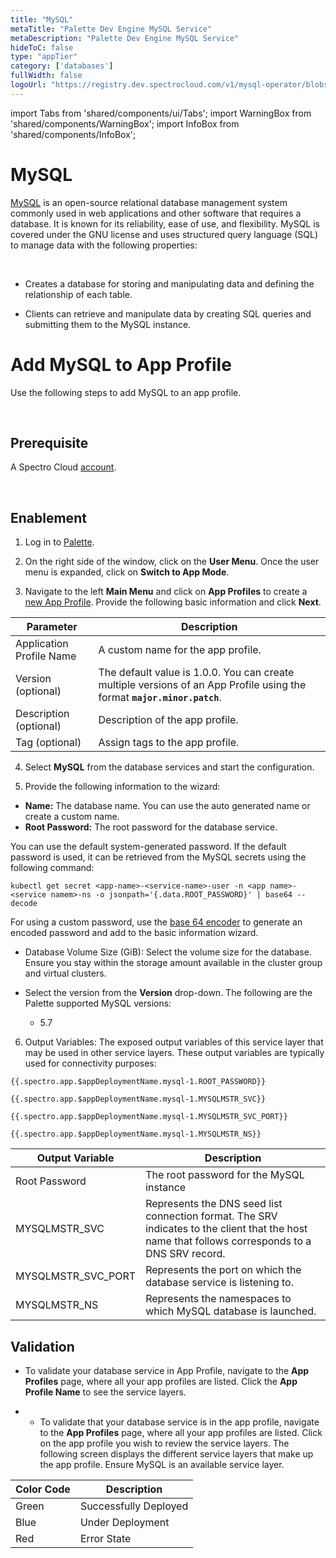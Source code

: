 ```yaml
---
title: "MySQL"
metaTitle: "Palette Dev Engine MySQL Service"
metaDescription: "Palette Dev Engine MySQL Service"
hideToC: false
type: "appTier"
category: ['databases']
fullWidth: false
logoUrl: "https://registry.dev.spectrocloud.com/v1/mysql-operator/blobs/sha256:2d59bc428916752528280eac03330d712164163e2f3c476409f5c25d8a7c2778?type=image/png"
---
```


import Tabs from 'shared/components/ui/Tabs';
import WarningBox from 'shared/components/WarningBox';
import InfoBox from 'shared/components/InfoBox';


# MySQL

[MySQL](https://www.mysql.com/) is an open-source relational database management system commonly used in web applications and other software that requires a database. It is known for its reliability, ease of use, and flexibility. MySQL is covered under the GNU license and uses structured query language (SQL) to manage data with the following properties:

<br />

* Creates a database for storing and manipulating data and defining the relationship of each table.


* Clients can retrieve and manipulate data by creating SQL queries and submitting them to the MySQL instance.


# Add MySQL to App Profile

Use the following steps to add MySQL to an app profile.

<br />

## Prerequisite

A Spectro Cloud [account](https://www.spectrocloud.com/get-started/).

<br />

## Enablement

1. Log in to [Palette](console.spectrocloud.com).


2. On the right side of the window, click on the **User Menu**. Once the user menu is expanded, click on **Switch to App Mode**.


3. Navigate to the left **Main Menu** and click on **App Profiles** to create a [new App Profile](/devx/app-profile/create-app-profile/). Provide the following basic information and click **Next**.

|    **Parameter**            | **Description** |
|-----------------------------|-----------------|
|Application Profile Name     | A custom name for the app profile.|
|Version (optional)           | The default value is 1.0.0. You can create multiple versions of an App Profile using the format **`major.minor.patch`**.|
|Description (optional)       | Description of the app profile.| 
|Tag (optional)               | Assign tags to the app profile.|
 

4. Select **MySQL** from the database services and start the configuration.
  

5. Provide the following information to the wizard:
  * **Name:** The database name. You can use the auto generated name or create a custom name.
  * **Root Password:** The root password for the database service.

<InfoBox>

You can use the default system-generated password. If the default password is used, it can be retrieved from the MySQL secrets using the following command:

```
kubectl get secret <app-name>-<service-name>-user -n <app name>-<service namem>-ns -o jsonpath='{.data.ROOT_PASSWORD}' | base64 --decode
```

For using a custom password, use the [base 64 encoder](https://www.base64encode.org/) to generate an encoded password and add to the basic information wizard. 
</InfoBox>

  * Database Volume Size (GiB): Select the volume size for the database. Ensure you stay within the storage amount available in the cluster group and virtual clusters.

  * Select the version from the **Version** drop-down. The following are the Palette supported MySQL versions:

    * 5.7

6. Output Variables: The exposed output variables of this service layer that may be used in other service layers. These output variables are typically used for connectivity purposes:

```
{{.spectro.app.$appDeploymentName.mysql-1.ROOT_PASSWORD}}
```
```
{{.spectro.app.$appDeploymentName.mysql-1.MYSQLMSTR_SVC}}
```
```
{{.spectro.app.$appDeploymentName.mysql-1.MYSQLMSTR_SVC_PORT}}
```
```
{{.spectro.app.$appDeploymentName.mysql-1.MYSQLMSTR_NS}}
```

|**Output Variable**|**Description**|
|---------------|-----------|
|Root Password|The root password for the  MySQL instance|
|MYSQLMSTR_SVC|Represents the DNS seed list connection format. The SRV indicates to the client that the host name that follows corresponds to a DNS SRV record.|
|MYSQLMSTR_SVC_PORT|Represents the port on which the database service is listening to.|
|MYSQLMSTR_NS|Represents the namespaces to which MySQL database is launched.|

## Validation

* To validate your database service in App Profile, navigate to the **App Profiles** page, where all your app profiles are listed. Click the **App Profile Name** to see the service layers.


* * To validate that your database service is in the app profile, navigate to the **App Profiles** page, where all your app profiles are listed. Click on the app profile you wish to review the service layers. The following screen displays the different service layers that make up the app profile. Ensure MySQL is an available service layer.

|**Color Code**| **Description**|
|--------------|--------------|
|Green| Successfully Deployed|
|Blue | Under Deployment|
|Red  | Error State|







